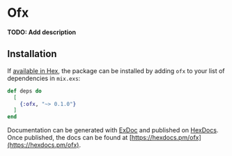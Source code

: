 # Ofx

**TODO: Add description**

## Installation

If [available in Hex](https://hex.pm/docs/publish), the package can be installed
by adding `ofx` to your list of dependencies in `mix.exs`:

```elixir
def deps do
  [
    {:ofx, "~> 0.1.0"}
  ]
end
```

Documentation can be generated with [ExDoc](https://github.com/elixir-lang/ex_doc)
and published on [HexDocs](https://hexdocs.pm). Once published, the docs can
be found at [https://hexdocs.pm/ofx](https://hexdocs.pm/ofx).

